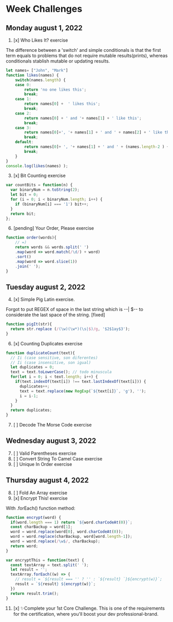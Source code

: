 # Week Challenges

## Monday august 1, 2022
1. [x] Who Likes It? exercise

The difference between a 'switch' and simple conditionals is that the first term equals to problems that do not require mutable results(prints), whereas conditionals stablish mutable or updating results.
```JavaScript
let names= ["John", "Mark"]
function likes(names) {
    switch(names.length) {
    case 0:
        return 'no one likes this';
        break;
    case 1:
        return names[0] +  ' likes this';
        break;
    case 2:
        return names[0] + ' and '+ names[1] + ' like this';
        break;
    case 3:
        return names[0]+', '+ names[1] + ' and ' + names[2] + ' like this';
        break;
    default:
        return names[0]+ ', '+ names[1] + ' and ' + (names.length-2 ) + ' others like this';
        break;
    }
}
console.log(likes(names) );
```
3. [x] Bit Counting exercise
```JavaScript
var countBits = function(n) {
  var binaryNum = n.toString(2);
  let bit = 0;
  for (i = 0; i < binaryNum.length; i++) {
    if (binaryNum[i] === '1') bit++;
  }
  return bit;
};
```
6. [pending] Your Order, Please exercise
```JavaScript
function order(words){
    // =)
    return words && words.split(' ')
    .map(word => word.match(/\d/) + word)
    .sort()
    .map(word => word.slice(1))
    .join(' ');
}
```

## Tuesday august 2, 2022
4. [x] Simple Pig Latin exercise.

Forgot to put REGEX of space in the last string which is --| $-- to considerate the last space of the string. [fixed]
```JavaScript
function pigIt(str){
  return str.replace (/(\w)(\w*)(\s|$)/g, '$2$1ay$3');
}
```

6. [x] Counting Duplicates exercise
```JavaScript
function duplicateCount(text){
  // Ii (case sensitive, son diferentes)
  // Ii (case insensitive, son igual)
  let duplicates = 0;
  text = text.toLowerCase(); // todo minuscula
  for(let i = 0; i < text.length; i++) {
    if(text.indexOf(text[i]) !== text.lastIndexOf(text[i])) {
      duplicates++;
      text = text.replace(new RegExp(`${text[i]}`, 'g'), '');
      i = i-1;
    }
  }
  return duplicates;
}
```
7. [ ] Decode The Morse Code exercise

## Wednesday august 3, 2022
7. [ ] Valid Parentheses exercise
8. [ ] Convert String To Camel Case exercise
9. [ ] Unique In Order exercise

## Thursday august 4, 2022
8. [ ] Fold An Array exercise
9. [x] Encrypt This! exercise

With .forEach() function method:
```JavaScript
function encrypt(word) {
  if(word.length === 1) return `${word.charCodeAt(0)}`;
  const charBackup = word[1];
  word = word.replace(word[0], word.charCodeAt(0));
  word = word.replace(charBackup, word[word.length-1]);
  word = word.replace(/\w$/, charBackup);
  return word;
}

var encryptThis = function(text) {
  const textArray = text.split(' ');
  let result = '';
  textArray.forEach((w) => {
    // result = `${result === '' ? '' : `${result} `}${encrypt(w)}`;
    result = `${result} ${encrypt(w)}`;
  })
  return result.trim();
}
```
11. [x] ✨Complete your 1st Core Challenge. This is one of the requirements for the certification, where you'll boost your dev professional-brand.
